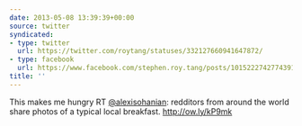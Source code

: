 ```yaml
---
date: 2013-05-08 13:39:39+00:00
source: twitter
syndicated:
- type: twitter
  url: https://twitter.com/roytang/statuses/332127660941647872/
- type: facebook
  url: https://www.facebook.com/stephen.roy.tang/posts/10152227427743912
title: ''
---
```


This makes me hungry RT [@alexisohanian](https://twitter.com/alexisohanian/): redditors from around the world share photos of a typical local breakfast. http://ow.ly/kP9mk